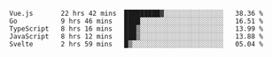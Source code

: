 <!--START_SECTION:waka-->
```text
Vue.js       22 hrs 42 mins  █████████▓░░░░░░░░░░░░░░░   38.36 % 
Go           9 hrs 46 mins   ████░░░░░░░░░░░░░░░░░░░░░   16.51 % 
TypeScript   8 hrs 16 mins   ███▒░░░░░░░░░░░░░░░░░░░░░   13.99 % 
JavaScript   8 hrs 12 mins   ███▒░░░░░░░░░░░░░░░░░░░░░   13.88 % 
Svelte       2 hrs 59 mins   █▒░░░░░░░░░░░░░░░░░░░░░░░   05.04 % 
```
<!--END_SECTION:waka-->
